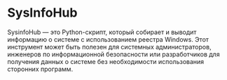 # SysInfoHub
SysinfoHub — это Python-скрипт, который собирает и выводит информацию о системе с использованием реестра Windows. Этот инструмент может быть полезен для системных администраторов, инженеров по информационной безопасности или разработчиков для получения данных о системе без необходимости использования сторонних программ.
